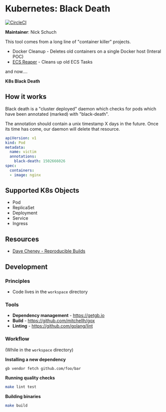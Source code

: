 Kubernetes: Black Death
=======================

[![CircleCI](https://circleci.com/gh/previousnext/k8s-black-death.svg?style=svg)](https://circleci.com/gh/previousnext/k8s-black-death)

**Maintainer**: Nick Schuch

This tool comes from a long line of "container killer" projects.

* Docker Cleanup - Deletes old containers on a single Docker host (Interal POC)
* [ECS Reaper](https://github.com/previousnext/ecs-reaper) - Cleans up old ECS Tasks 

and now....

**K8s Black Death**

## How it works

Black death is a "cluster deployed" daemon which checks for pods which have been
annotated (marked) with "black-death".

The annotation should contain a unix timestamp X days in the future. Once its time
has come, our daemon will delete that resource.

```yaml
apiVersion: v1
kind: Pod
metadata:
  name: victim
  annotations:
    black-death: 1502666026
spec:
  containers:
  - image: nginx
```

## Supported K8s Objects

* Pod
* ReplicaSet
* Deployment
* Service
* Ingress

## Resources

* [Dave Cheney - Reproducible Builds](https://www.youtube.com/watch?v=c3dW80eO88I)

## Development

### Principles

* Code lives in the `workspace` directory

### Tools

* **Dependency management** - https://getgb.io
* **Build** - https://github.com/mitchellh/gox
* **Linting** - https://github.com/golang/lint

### Workflow

(While in the `workspace` directory)

**Installing a new dependency**

```bash
gb vendor fetch github.com/foo/bar
```

**Running quality checks**

```bash
make lint test
```

**Building binaries**

```bash
make build
```
